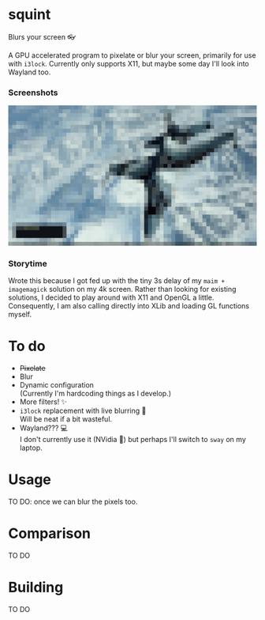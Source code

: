 # squint
Blurs your screen 👓

A GPU accelerated program to pixelate or blur your screen, primarily for use
with `i3lock`. Currently only supports X11, but maybe some day I'll look into
Wayland too.

### Screenshots
![pixelated desktop screenshot](assets/pixelated.jpg)

### Storytime
Wrote this because I got fed up with the tiny 3s delay of my `maim + imagemagick`
solution on my 4k screen. Rather than looking for existing solutions, I decided
to play around with X11 and OpenGL a little. Consequently, I am also calling
directly into XLib and loading GL functions myself.

# To do
- ~~Pixelate~~
- Blur
- Dynamic configuration    
  (Currently I'm hardcoding things as I develop.)
- More filters! ✨
- `i3lock` replacement with live blurring 🚀    
  Will be neat if a bit wasteful.
- Wayland??? 💻    
  I don't currently use it (NVidia 🤷️) but perhaps I'll switch to `sway` on my laptop.

# Usage
TO DO: once we can blur the pixels too.

# Comparison
TO DO

# Building
TO DO
